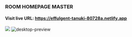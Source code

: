 ### ROOM HOMEPAGE MASTER
#### Visit live URL: https://effulgent-tanuki-80728a.netlify.app
<a href="https://effulgent-tanuki-80728a.netlify.app"><img src="https://github.com/DaliborBn/room-homepage-master/assets/109923493/54f6d1f2-abbf-4d1d-8891-aa06b7c626f3.jpg"></a>
![desktop-preview](https://github.com/DaliborBn/room-homepage-master/assets/109923493/0ae80090-3fba-4eed-bd25-9e046f43beb0)
